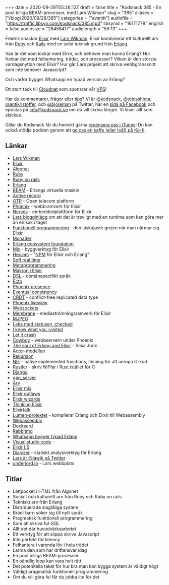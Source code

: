 +++
date = 2020-09-29T05:26:12Z
draft = false
title = "Kodsnack 385 - En pool billiga BEAM-processer, med Lars Wikman"
slug = "385"
aliases = ["/blog/2020/09/29/385"]
categories = ["avsnitt"]
audiofile = "https://traffic.libsyn.com/kodsnack/385.mp3"
libsynid = "16171778"
english = false
audiosize = "28458417"
audiolength = "59:13" 
+++

Fredrik snackar [Elixir](https://en.wikipedia.org/wiki/Elixir_%28programming_language%29) med [Lars Wikman](http://underjord.io/). Elixir kombinerar ett kulturellt arv från [Ruby](https://www.ruby-lang.org/en/) och [Rails](https://rubyonrails.org/) med en solid teknisk grund från [Erlang](https://www.erlang.org/).

Vad är det som lockar med Elixir, och behöver man kunna Erlang? Hur funkar det med felhantering, trådar, och processer? Vilken är den största vardagsnyttan med Elixir? Hur går Lars projekt att skriva webbgränssnitt som inte behöver Javascript?

Och varför bygger Whatsapp en typad version av Erlang?

Ett stort tack till [Cloudnet](http://www.cloudnet.se) som sponsrar vår [VPS](http://en.wikipedia.org/wiki/Virtual_private_server)!

Har du kommentarer, frågor eller tips? Vi är [@kodsnack](https://www.twitter.com/kodsnack), [@tobiashieta](https://www.twitter.com/tobiashieta), [@antikristoffer](https://www.twitter.com/antikristoffer), och [@bjoreman](https://www.twitter.com/bjoreman) på Twitter, har en [sida på Facebook](https://www.facebook.com/kodsnack) och epostas på [info@kodsnack.se](mailto:info@kodsnack.se) om du vill skriva längre. Vi läser allt som skickas.

Gillar du Kodsnack får du hemskt gärna [recensera oss i iTunes](http://itunes.apple.com/se/podcast/kodsnack/id561631498?l=en)! Du kan också stödja podden genom att <a href="https://ko-fi.com/kodsnack" rel="payment">ge oss en kaffe (eller två!) på Ko-fi</a>.

## Länkar ##
* [Lars Wikman](http://underjord.io/)
* [Elixir](https://en.wikipedia.org/wiki/Elixir_%28programming_language%29)
* [Algonet](https://sv.wikipedia.org/wiki/Algonet)
* [Ruby](https://www.ruby-lang.org/en/)
* [Ruby on rails](https://rubyonrails.org/)
* [Erlang](https://www.erlang.org/)
* [BEAM](https://en.wikipedia.org/wiki/BEAM_%28Erlang_virtual_machine%29) - Erlangs virtuella maskin
* [Active record](https://guides.rubyonrails.org/active_record_basics.html)
* [OTP](https://learnyousomeerlang.com/what-is-otp) - Open telecom platform
* [Phoenix](https://www.phoenixframework.org/) - webbramverk för Elixir
* [Nerves](https://www.nerves-project.org/) - embeddedplattform för Elixir
* [Lars blogginlägg](https://underjord.io/more-than-one-thing-at-a-time.html) om att det är trevligt med en runtime som kan göra mer än en sak i taget
* [Funktionell programmering](https://en.wikipedia.org/wiki/Functional_programming) - den läskigaste grejen när man närmar sig Elixir
* [Monader](https://en.wikipedia.org/wiki/Monad_%28functional_programming%29)
* [Erlang ecosystem foundation](http://erlef.org/)
* [Mix](https://hexdocs.pm/mix/Mix.html) - byggverktyg för Elixir
* [Hex.pm](https://hex.pm/) - "[NPM](https://www.npmjs.com/) för Elixir och Erlang"
* [Soft real time](https://users.soe.ucsc.edu/~sbrandt/courses/Winter00/290S/SRT.html)
* [Metaprogrammering](https://en.wikipedia.org/wiki/Metaprogramming)
* [Makron i Elixir](https://elixir-lang.org/getting-started/meta/macros.html)
* [DSL](https://en.wikipedia.org/wiki/Domain-specific_language) - domänspecifikt språk
* [Ecto](https://github.com/elixir-ecto/ecto)
* [Phoenix presence](https://hexdocs.pm/phoenix/Phoenix.Presence.html)
* [Eventual consistency](https://en.wikipedia.org/wiki/Eventual_consistency)
* [CRDT](https://en.wikipedia.org/wiki/Conflict-free_replicated_data_type) - conflict-free replicated data type
* [Phoenix liveview](https://github.com/phoenixframework/phoenix_live_view)
* [Websockets](https://en.wikipedia.org/wiki/WebSocket)
* [Membrane](https://www.membraneframework.org/) - mediaströmningsramverk för Elixir
* [MJPEG](https://en.wikipedia.org/wiki/Motion_JPEG)
* [Leka med statusen :checked](https://underjord.io/simple-solutions-ui-choices-without-js.html)
* [I know what you :visited](https://www.youtube.com/watch?v=LHu8rwLK5sA)
* [Let it crash](https://verraes.net/2014/12/erlang-let-it-crash/)
* [Cowboy](https://ninenines.eu/docs/en/cowboy/2.6/guide/introduction/) - webbservern under Phoenix
* [The soul of Erlang and Elixir](https://www.youtube.com/watch?v=JvBT4XBdoUE) - Saša Jurić
* [Actor-modellen](https://www.brianstorti.com/the-actor-model/)
* [Rekursion](https://en.wikipedia.org/wiki/Recursion_%28computer_science%29)
* [NIF](http://erlang.org/doc/tutorial/nif.html) - native implemented functions, lösning för att anropa C-kod
* [Rustler](https://github.com/rusterlium/rustler) - skriv NIFfar i Rust istället för C
* [Django](https://en.wikipedia.org/wiki/Django_%28web_framework%29)
* [gen_server](https://erlang.org/doc/man/gen_server.html)
* [Arv](https://en.wikipedia.org/wiki/Inheritance_%28object-oriented_programming%29)
* [Elixir mix](https://devchat.tv/podcasts/elixir-mix/)
* [Elixir outlaws](https://elixiroutlaws.com/)
* [Elixir wizards](https://smartlogic.io/podcast/elixir-wizards/)
* [Thinking Elixir](https://thinkingelixir.com/the-podcast/)
* [Elixirtalk](http://elixirtalk.com/)
* [Lumen-projektet](https://github.com/lumen/lumen) - kompilerar Erlang och Elixir till Webassembly
* [Webassembly](https://en.wikipedia.org/wiki/WebAssembly)
* [Dockyard](https://dockyard.com/)
* [Rabbitmq](https://www.rabbitmq.com/)
* [Whatsapp bygger typad Erlang](https://elixirforum.com/t/statically-typed-erlang-by-whatsapp-in-november/34291)
* [Visual studio code](https://en.wikipedia.org/wiki/Visual_Studio_Code)
* [Elixir LS](https://github.com/elixir-lsp/elixir-ls)
* [Dialyzer](https://erlang.org/doc/man/dialyzer.html) - statiskt analysverktyg för Erlang
* [Lars är @lawik på Twitter](https://twitter.com/lawik)
* [underjord.io](https://underjord.io/) - Lars webbplats

## Titlar ##
* Lättpocket i HTML från Algonet
* Socialt och kulturellt arv från Ruby och Ruby on rails
* Tekniskt arv från Erlang
* Distribuerade slagtåliga system
* Bränt barn söker sig till nytt språk
* Pragmatisk funktionell programmering
* Som att skriva ful-SQL
* Allt det där huvudvärksarbetet
* Ett verktyg för att slippa skriva Javascript
* Inte perfekt för latency
* Felhantera i varenda löv i hela trädet
* Larma den som har driftansvar idag
* En pool billiga BEAM-processer
* En oändlig loop kan vara helt rätt
* Det potenitella taket för hur bra man kan bygga system är väldigt högt
* Väldigt pragmatisk funktionell programmering
* Om du vill göra fel får du jobba lite för det